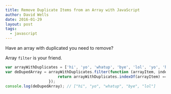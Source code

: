 ```yaml
---
title: Remove Duplicate Items from an Array with JavaScript
author: David Wells
date: 2016-01-29
layout: post
tags:
  - javascript
---
```


Have an array with duplicated you need to remove?

Array `filter` is your friend.

```js
var arrayWithDuplicates = ['hi', 'yo', 'whatup', 'bye', 'lol', 'yo', 'hi', 'bye'];
var deDupedArray = arrayWithDuplicates.filter(function (arrayItem, index) {
                       return arrayWithDuplicates.indexOf(arrayItem) === index;
                   });
console.log(deDupedArray); // ["hi", "yo", "whatup", "bye", "lol"]
```
